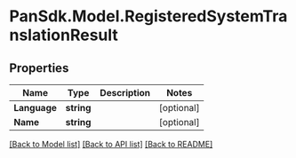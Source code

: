 # PanSdk.Model.RegisteredSystemTranslationResult

## Properties

Name | Type | Description | Notes
------------ | ------------- | ------------- | -------------
**Language** | **string** |  | [optional] 
**Name** | **string** |  | [optional] 

[[Back to Model list]](../README.md#documentation-for-models) [[Back to API list]](../README.md#documentation-for-api-endpoints) [[Back to README]](../README.md)

